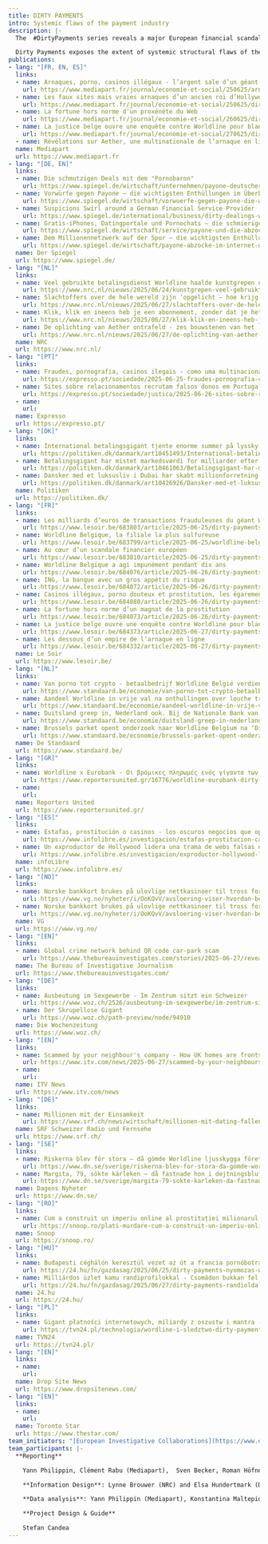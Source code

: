 ```yaml
---
title: DIRTY PAYMENTS 
intro: Systemic flaws of the payment industry  
description: |-
  The  #DirtyPayments series reveals a major European financial scandal. It shows how, during the last decade, the French giant payments company Worldline and its German subsidiary Payone have systematically processed dubious and fraudulent online transactions worth billions of Euros, facilitating large scale scamming, controversial porn sites, prostitution networks, illegal casinos and even possible money laundering operations. This happened right under the noses of European bank regulators.

  Dirty Payments exposes the extent of systemic structural flaws of the payments industry and some of those behind well-disguised scams that have defrauded people across the world. [Published 25.06.2025]
publications:
- lang: "[FR, EN, ES]"
  links:
  - name: Arnaques, porno, casinos illégaux - l’argent sale d’un géant français du paiement en ligne
    url: https://www.mediapart.fr/journal/economie-et-social/250625/arnaques-porno-casinos-illegaux-l-argent-sale-d-un-geant-francais-du-paiement-en-ligne
  - name: Les faux sites mais vraies arnaques d’un ancien roi d’Hollywood
    url: https://www.mediapart.fr/journal/economie-et-social/250625/dirty-payments-les-faux-sites-mais-vraies-arnaques-d-un-ancien-roi-d-hollywood
  - name: La fortune hors norme d’un proxénète du Web
    url: https://www.mediapart.fr/journal/economie-et-social/260625/dirty-payments-la-fortune-hors-norme-d-un-proxenete-du-web
  - name: La justice belge ouvre une enquête contre Worldline pour blanchiment 
    url: https://www.mediapart.fr/journal/economie-et-social/270625/dirty-payments-la-justice-belge-ouvre-une-enquete-contre-worldline-pour-blanchiment
  - name: Révélations sur Aether, une multinationale de l’arnaque en ligne
  name: Mediapart
  url: https://www.mediapart.fr
- lang: "[DE, EN]"
  links:
  - name: Die schmutzigen Deals mit dem "Pornobaron"
    url: https://www.spiegel.de/wirtschaft/unternehmen/payone-deutscher-finanzdienstleister-unter-verdacht-die-schmutzigen-deals-mit-dem-pornobaron-a-1b16d0e9-a3d6-40c6-a02d-dd268a9f8ff7
  - name: Vorwürfe gegen Payone – die wichtigsten Enthüllungen im Überblick
    url: https://www.spiegel.de/wirtschaft/vorwuerfe-gegen-payone-die-wichtigsten-fakten-im-ueberblick-a-4823a1e5-ee51-4de4-976b-5e594d124037
  - name: Suspicions Swirl around a German Financial Service Provider
    url: https://www.spiegel.de/international/business/dirty-dealings-with-the-porn-baron-suspicions-swirl-around-a-german-financial-service-provider-a-9b1f90c6-8bc1-46c3-9e8c-25ccb422efcf
  - name: Gratis-iPhones, Datingportale und Pornochats – die schmierigen Tricks der Abzockmafia
    url: https://www.spiegel.de/wirtschaft/service/payone-und-die-abzocke-der-aether-gruppe-gratis-iphones-datingportale-und-porno-chats-a-35bccc2c-9017-41de-b3ee-1a5f93c7ae9f
  - name: Dem Millionennetzwerk auf der Spur – die wichtigsten Enthüllungen im Überblick
    url: https://www.spiegel.de/wirtschaft/payone-abzocke-im-internet-die-dirty-payments-recherche-im-ueberblick-a-30cc8b7a-a5d7-49f2-a247-e696cc2a252f 
  name: Der Spiegel
  url: https://www.spiegel.de/
- lang: "[NL]"
  links:
  - name: Veel gebruikte betalingsdienst Worldline haalde kunstgrepen uit om fraude te verhullen
    url: https://www.nrc.nl/nieuws/2025/06/24/kunstgrepen-veel-gebruikte-betalingsdienst-worldline-moesten-fraude-verhullen-a4898161
  - name: Slachtoffers over de hele wereld zijn ‘opgelicht – hoe krijg ik mijn geld terug? Iemand?'
    url: https://www.nrc.nl/nieuws/2025/06/27/slachtoffers-over-de-hele-wereld-zijn-opgelicht-hoe-krijg-ik-mijn-geld-terug-iemand-a4896694
  - name: Klik, klik en ineens heb je een abonnement, zonder dat je het weet – dit is het verdienmodel van multinational Aether
    url: https://www.nrc.nl/nieuws/2025/06/27/klik-klik-en-ineens-heb-je-een-abonnement-zonder-dat-je-het-weet-dit-is-het-verdienmodel-van-multinational-aether-a4898085
  - name: De oplichting van Aether ontrafeld - zes bouwstenen van het ‘succes’ van de scamwebsites
    url: https://www.nrc.nl/nieuws/2025/06/27/de-oplichting-van-aether-ontrafeld-zes-bouwstenen-van-het-succes-van-de-scamwebsites-a4898303
  name: NRC
  url: https://www.nrc.nl/
- lang: "[PT]"
  links:
  - name: Fraudes, pornografia, casinos ilegais - como uma multinacional dos pagamentos online fechou os olhos a milhares de milhões de euros
    url: https://expresso.pt/sociedade/2025-06-25-fraudes-pornografia-casinos-ilegais-como-uma-multinacional-dos-pagamentos-online-fechou-os-olhos-a-milhares-de-milhoes-de-euros-2474fa0c
  - name: Sites sobre relacionamentos recrutam falsos donos em Portugal; testas de ferro recebem dois mil a três mil euros por ano
    url: https://expresso.pt/sociedade/justica/2025-06-26-sites-sobre-relacionamentos-recrutam-falsos-donos-em-portugal-testas-de-ferro-recebem-dois-mil-a-tres-mil-euros-por-ano-9ec60bdc
  - name: 
    url: 
  name: Expresso
  url: https://expresso.pt/
- lang: "[DK]"
  links:
  - name: International betalingsgigant tjente enorme summer på lyssky firmaer
    url: https://politiken.dk/danmark/art10451493/International-betalingsgigant-tjente-enorme-summer-p%C3%A5-lyssky-firmaer
  - name: Betalingsgigant har mistet markedsværdi for milliarder efter afsløringer
    url: https://politiken.dk/danmark/art10461063/Betalingsgigant-har-mistet-markedsv%C3%A6rdi-for-milliarder-efter-afsl%C3%B8ringer
  - name: Dansker med et luksusliv i Dubai har skabt millionforretning, der lukrerer på snyd verden over
    url: https://politiken.dk/danmark/art10426926/Dansker-med-et-luksusliv-i-Dubai-har-skabt-millionforretning-der-lukrerer-p%C3%A5-snyd-verden-over
  name: Politiken
  url: https://politiken.dk/
- lang: "[FR]"
  links:
  - name: Les milliards d’euros de transactions frauduleuses du géant Worldline et de sa filiale belge
    url: https://www.lesoir.be/683803/article/2025-06-25/dirty-payments-les-milliards-deuros-de-transactions-frauduleuses-du-geant
  - name: Worldline Belgique, la filiale la plus sulfureuse
    url: https://www.lesoir.be/683799/article/2025-06-25/worldline-belgique-la-filiale-la-plus-sulfureuse
  - name: Au cœur d’un scandale financier européen
    url: https://www.lesoir.be/683810/article/2025-06-25/dirty-payments-au-coeur-dun-scandale-financier-europeen
  - name: Worldline Belgique a agi impunément pendant dix ans
    url: https://www.lesoir.be/684076/article/2025-06-26/dirty-payments-worldline-belgique-agi-impunement-pendant-dix-ans
  - name: ING, la banque avec un gros appétit du risque
    url: https://www.lesoir.be/684072/article/2025-06-26/dirty-payments-ing-la-banque-avec-un-gros-appetit-du-risque
  - name: Casinos illégaux, porno douteux et prostitution, les égarements coupables de l’industrie des paiements
    url: https://www.lesoir.be/684080/article/2025-06-26/dirty-payments-casinos-illegaux-porno-douteux-et-prostitution-les-egarements
  - name: La fortune hors norme d’un magnat de la prostitution
    url: https://www.lesoir.be/684073/article/2025-06-26/dirty-payments-la-fortune-hors-norme-dun-magnat-de-la-prostitution
  - name: La justice belge ouvre une enquête contre Worldline pour blanchiment
    url: https://www.lesoir.be/684373/article/2025-06-27/dirty-payments-la-justice-belge-ouvre-une-enquete-contre-worldline-pour
  - name: Les dessous d’un empire de l’arnaque en ligne
    url: https://www.lesoir.be/684332/article/2025-06-27/dirty-payments-felicitations-vous-avez-gagne-un-iphone-les-dessous-dun-empire-de
  name: Le Soir
  url: https://www.lesoir.be/
- lang: "[NL]"
  links:
  - name: Van porno tot crypto - betaalbedrijf Worldline België verdiende jarenlang aan louche transacties
    url: https://www.standaard.be/economie/van-porno-tot-crypto-betaalbedrijf-worldline-belgie-verdiende-jarenlang-aan-louche-transacties/65485414.html
  - name: Aandeel Worldline in vrije val na onthullingen over louche transacties
    url: https://www.standaard.be/economie/aandeel-worldline-in-vrije-val-na-onthullingen-over-louche-transacties/73660508.html
  - name: Duitsland greep in, Nederland ook. Bij de Nationale Bank van België bleef het stil over wanpraktijken bij Worldline
    url: https://www.standaard.be/economie/duitsland-greep-in-nederland-ook.-bij-de-nationale-bank-van-belgie-bleef-het-stil-over-wanpraktijken-bij-worldline/72271829.html
  - name: Brussels parket opent onderzoek naar Worldline Belgium na ‘Dirty Payments’-onthullingen in de pers
    url: https://www.standaard.be/economie/brussels-parket-opent-onderzoek-naar-worldline-belgium-na-dirty-payments-onthullingen-in-de-pers/74216123.html
  name: De Standaard
  url: https://www.standaard.be/
- lang: "[GR]"
  links:
  - name: Worldline x Eurobank - Οι βρόμικες πληρωμές ενός γίγαντα των συναλλαγών και η μυστικοπάθεια του Έλληνα συνεταίρου του
    url: https://www.reportersunited.gr/16776/worldline-eurobank-dirty-payments/
  - name: 
    url: 
  name: Reporters United
  url: https://www.reportersunited.gr/
- lang: "[ES]"
  links:
  - name: Estafas, prostitución o casinos - los oscuros negocios que operaban con el gigante de pagos Worldline
    url: https://www.infolibre.es/investigacion/estafas-prostitucion-casinos-oscuros-negocios-operaban-gigante-pagos-worldline_1_2020032.html
  - name: Un exproductor de Hollywood lidera una trama de webs falsas que ingresaba millones al año vía Worldline
    url: https://www.infolibre.es/investigacion/exproductor-hollywood-lidera-trama-webs-falsas-ingresaba-millones-ano-via-worldline_130_2020548.html
  name: infoLibre
  url: https://www.infolibre.es/
- lang: "[NO]"
  links:
  - name: Norske bankkort brukes på ulovlige nett­kasinoer til tross for forbud, viser ny europeisk avsløring
    url: https://www.vg.no/nyheter/i/OoKQvV/avsloering-viser-hvordan-betalingsgiganten-worldline-tilrettelegger-for-hoeyrisiko-kunder-og-ulovlige-gambling
  - name: Norske bankkort brukes på ulovlige nett­kasinoer til tross for forbud, viser ny europeisk avsløring
    url: https://www.vg.no/nyheter/i/OoKQvV/avsloering-viser-hvordan-betalingsgiganten-worldline-tilrettelegger-for-hoeyrisiko-kunder-og-ulovlige-gambling
  name: VG
  url: https://www.vg.no/
- lang: "[EN]"
  links:
  - name: Global crime network behind QR code car-park scam
    url: https://www.thebureauinvestigates.com/stories/2025-06-27/revealed-global-crime-network-behind-qr-code-car-park-scam
  name: The Bureau of Investigative Journalism
  url: https://www.thebureauinvestigates.com/
- lang: "[DE]"
  links:
  - name: Ausbeutung im Sexgewerbe - Im Zentrum sitzt ein Schweizer
    url: https://www.woz.ch/2526/ausbeutung-im-sexgewerbe/im-zentrum-sitzt-ein-schweizer/!XTBV9ZBJ4WH
  - name: Der Skrupellose Gigant
    url: https://www.woz.ch/path-preview/node/94910
  name: Die Wochenzeitung
  url: https://www.woz.ch/
- lang: "[EN]"
  links:
  - name: Scammed by your neighbour's company - How UK homes are fronts for global scam network
    url: https://www.itv.com/news/2025-06-27/scammed-by-your-neighbours-firm-how-homes-are-fronts-for-global-scam-network
  - name: 
    url: 
  name: ITV News
  url: https://www.itv.com/news
- lang: "[DE]"
  links:
  - name: Millionen mit der Einsamkeit
    url: https://www.srf.ch/news/wirtschaft/millionen-mit-dating-fallen-so-nimmt-ein-schweizer-firmennetz-europas-singles-aus
  name: SRF Schweizer Radio und Fernsehe
  url: https://www.srf.ch/
- lang: "[SE]"
  links:
  - name: Riskerna blev för stora – då gömde Worldline ljusskygga företag i Sverige
    url: https://www.dn.se/sverige/riskerna-blev-for-stora-da-gomde-worldline-ljusskygga-foretag-i-sverige/
  - name: Margita, 79, sökte kärleken – då fastnade hon i dejtningsbluffen
    url: https://www.dn.se/sverige/margita-79-sokte-karleken-da-fastnade-hon-i-dejtningsbluffen/ 
  name: Dagens Nyheter
  url: https://www.dn.se/
- lang: "[RO]"
  links:
  - name: Cum a construit un imperiu online al prostituției milionarul care a fondat Nuba Mamaia și a fost consul onorific în România
    url: https://snoop.ro/plati-murdare-cum-a-construit-un-imperiu-online-al-prostitutiei-milionarul-care-a-fondat-nuba-mamaia-si-a-fost-consul-onorific-in-romania/
  name: Snoop
  url: https://snoop.ro/
- lang: "[HU]"
  links:
  - name: Budapesti céghálón keresztül vezet az út a francia pornóbotrányhoz
    url: https://24.hu/fn/gazdasag/2025/06/25/dirty-payments-nyomozas-wordline-online-kaszino-porno-fizetesi-szolgaltato-magyarorszag-piron/
  - name: Milliárdos üzlet kamu randiprofilokkal - Csomádon bukkan fel egy nagy nemzetközi hálózat két szereplője
    url: https://24.hu/fn/gazdasag/2025/06/27/dirty-payments-randioldalak-gyanus-penzek-abacus-online-lead-vitamin-onmobile/
  name: 24.hu
  url: https://24.hu/
- lang: "[PL]"
  links:
  - name: Gigant płatności internetowych, miliardy z oszustw i mantra - "sprzedawać, sprzedawać, sprzedawać"
    url: https://tvn24.pl/technologia/wordline-i-sledztwo-dirty-payments-gigant-platnosci-internetowych-i-miliardy-z-oszustw-st8526807
  name: TVN24
  url: https://tvn24.pl/
- lang: "[EN]"
  links:
  - name:
    url:
  name: Drop Site News
  url: https://www.dropsitenews.com/
- lang: "[EN]"
  links:
  - name:
    url:
  name: Toronto Star
  url: https://www.thestar.com/
team_initiators: "[European Investigative Collaborations](https://www.eic.network/) (Ștefan Cândea) and [Mediapart]( https://www.mediapart.fr/) (Yann Philippin)"
team_participants: |-
  **Reporting**

    Yann Philippin, Clément Rabu (Mediapart),  Sven Becker, Roman Höfner, Sara Wess, Christoph Winterbach, Nikolai Antoniadis (DER SPIEGEL), Tom Kreling, Rik Wassens, Jeroen Wester (NRC), Ruben Mooijman and Nikolas Vanhecke (De Standaard), Micael Pereira (Expresso), Louis Colart, Joel Matriche, Julien Bialas (Le Soir), Begona Ramirez, Sergio Sangiao (infoLibre), Jonas Pröschold, Carl Emil Arnfred, Anders Bæksgaard⁩, Magnus Kofoed Lassen (Politiken), Enrico Kampmann (Die Wochenzeitung), Janine Louloudi, Konstantina Maltepioti (Reporters United), Micael Pereira (Expresso), Ola Haram (VG), Steffi Hasler, Kilian Küttel (SRF), Ada Constanda, Razvan Lutac, Victor Ilie (Snoop.ro), Ildiko Kovacs, Ibolya F. Vitez (24.hu), Piotr Szostak (TVN24), Adrian Sadikovic⁩ (Dagens Nyheter), Simon Lock (TBIJ), Frédérik Plante (Toronto Star), Nicholas Rodello (Drop Site News), Ștefan Cândea, Blaz Zgaga, Natalia M. (EIC).

    **Information Design**: Lynne Brouwer (NRC) and Elsa Hundertmark (DER SPIEGEL), Simon Toupet (Mediapart)

    **Data analysis**: Yann Philippin (Mediapart), Konstantina Maltepioti (Reporters United), Christoph Winterbach (Der Spiegel) and Rik Wassens (NRC)   

    **Project Design & Guide**

    Stefan Candea
---
```

